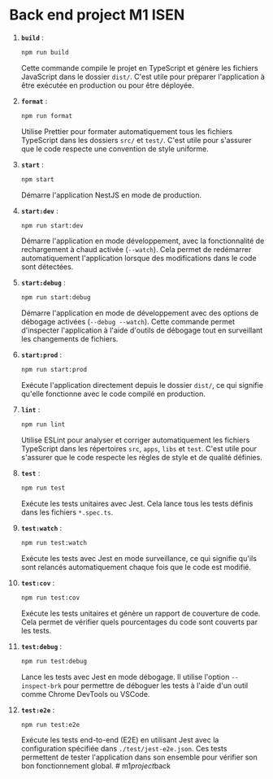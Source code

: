 # Back end project M1 ISEN

1. **`build`** :

   ```bash
   npm run build
   ```

   Cette commande compile le projet en TypeScript et génère les fichiers JavaScript dans le dossier `dist/`. C'est utile pour préparer l'application à être exécutée en production ou pour être déployée.

2. **`format`** :

   ```bash
   npm run format
   ```

   Utilise Prettier pour formater automatiquement tous les fichiers TypeScript dans les dossiers `src/` et `test/`. C'est utile pour s'assurer que le code respecte une convention de style uniforme.

3. **`start`** :

   ```bash
   npm start
   ```

   Démarre l'application NestJS en mode de production.

4. **`start:dev`** :

   ```bash
   npm run start:dev
   ```

   Démarre l'application en mode développement, avec la fonctionnalité de rechargement à chaud activée (`--watch`). Cela permet de redémarrer automatiquement l'application lorsque des modifications dans le code sont détectées.

5. **`start:debug`** :

   ```bash
   npm run start:debug
   ```

   Démarre l'application en mode de développement avec des options de débogage activées (`--debug --watch`). Cette commande permet d'inspecter l'application à l'aide d'outils de débogage tout en surveillant les changements de fichiers.

6. **`start:prod`** :

   ```bash
   npm run start:prod
   ```

   Exécute l'application directement depuis le dossier `dist/`, ce qui signifie qu'elle fonctionne avec le code compilé en production.

7. **`lint`** :

   ```bash
   npm run lint
   ```

   Utilise ESLint pour analyser et corriger automatiquement les fichiers TypeScript dans les répertoires `src`, `apps`, `libs` et `test`. C'est utile pour s'assurer que le code respecte les règles de style et de qualité définies.

8. **`test`** :

   ```bash
   npm run test
   ```

   Exécute les tests unitaires avec Jest. Cela lance tous les tests définis dans les fichiers `*.spec.ts`.

9. **`test:watch`** :

   ```bash
   npm run test:watch
   ```

   Exécute les tests avec Jest en mode surveillance, ce qui signifie qu'ils sont relancés automatiquement chaque fois que le code est modifié.

10. **`test:cov`** :

    ```bash
    npm run test:cov
    ```

    Exécute les tests unitaires et génère un rapport de couverture de code. Cela permet de vérifier quels pourcentages du code sont couverts par les tests.

11. **`test:debug`** :

    ```bash
    npm run test:debug
    ```

    Lance les tests avec Jest en mode débogage. Il utilise l'option `--inspect-brk` pour permettre de déboguer les tests à l'aide d'un outil comme Chrome DevTools ou VSCode.

12. **`test:e2e`** :

    ```bash
    npm run test:e2e
    ```

    Exécute les tests end-to-end (E2E) en utilisant Jest avec la configuration spécifiée dans `./test/jest-e2e.json`. Ces tests permettent de tester l'application dans son ensemble pour vérifier son bon fonctionnement global.
#   m 1 _ p r o j e c t _ b a c k  
 